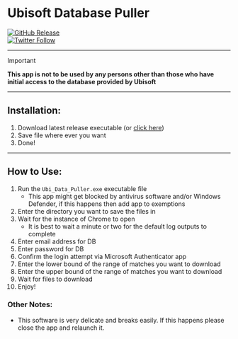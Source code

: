 # Ubisoft Database Puller
[![GitHub Release](https://img.shields.io/github/v/release/EliaPym/Ubisoft-Data-Puller)](https://github.com/EliaPym/Ubisoft-Data-Puller/releases/download/v1.1/Ubi_DB_Puller.exe)\
[![Twitter Follow](https://img.shields.io/twitter/follow/SpkWasTaken?logo=twitter)](https://twitter.com/SpkWasTaken)

***

> [!IMPORTANT]
> **This app is not to be used by any persons other than those who have initial access to the database provided by Ubisoft**

***

## Installation:
1. Download latest release executable (or [click here](https://github.com/EliaPym/Ubisoft-Data-Puller/releases/download/v1.1/Ubi_DB_Puller.exe))
2. Save file where ever you want
3. Done!

***

## How to Use:
1. Run the `Ubi_Data_Puller.exe` executable file 
   - This app might get blocked by antivirus software and/or Windows Defender, if this happens then add app to exemptions
2. Enter the directory you want to save the files in
3. Wait for the instance of Chrome to open
   - It is best to wait a minute or two for the default log outputs to complete
4. Enter email address for DB
5. Enter password for DB
6. Confirm the login attempt via Microsoft Authenticator app
7. Enter the lower bound of the range of matches you want to download
8. Enter the upper bound of the range of matches you want to download
9. Wait for files to download
10. Enjoy!

### Other Notes:
- This software is very delicate and breaks easily. If this happens please close the app and relaunch it.

